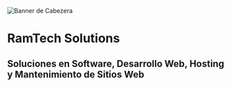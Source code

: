 <image src="./Linkedin_Banner.png" alt="Banner de Cabezera">
  
# RamTech Solutions
  
## Soluciones en Software, Desarrollo Web, Hosting y Mantenimiento de Sitios Web
